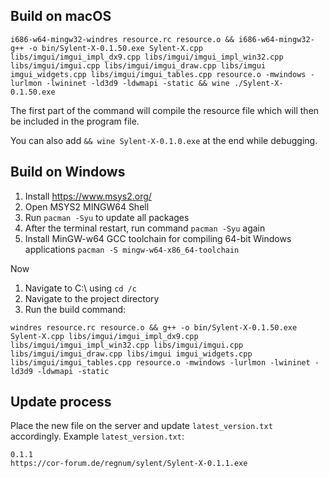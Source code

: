 ## Build on macOS

```
i686-w64-mingw32-windres resource.rc resource.o && i686-w64-mingw32-g++ -o bin/Sylent-X-0.1.50.exe Sylent-X.cpp libs/imgui/imgui_impl_dx9.cpp libs/imgui/imgui_impl_win32.cpp libs/imgui/imgui.cpp libs/imgui/imgui_draw.cpp libs/imgui imgui_widgets.cpp libs/imgui/imgui_tables.cpp resource.o -mwindows -lurlmon -lwininet -ld3d9 -ldwmapi -static && wine ./Sylent-X-0.1.50.exe
```

The first part of the command will compile the resource file which will then be included in the program file.

You can also add ``&& wine Sylent-X-0.1.0.exe`` at the end while debugging.

## Build on Windows

1. Install https://www.msys2.org/
2. Open MSYS2 MINGW64 Shell
3. Run ``pacman -Syu`` to update all packages
4. After the terminal restart, run command ``pacman -Syu`` again
5. Install MinGW-w64 GCC toolchain for compiling 64-bit Windows applications
``pacman -S mingw-w64-x86_64-toolchain``

Now
1. Navigate to C:\ using ``cd /c``
2. Navigate to the project directory
3. Run the build command:
```
windres resource.rc resource.o && g++ -o bin/Sylent-X-0.1.50.exe Sylent-X.cpp libs/imgui/imgui_impl_dx9.cpp libs/imgui/imgui_impl_win32.cpp libs/imgui/imgui.cpp libs/imgui/imgui_draw.cpp libs/imgui imgui_widgets.cpp libs/imgui/imgui_tables.cpp resource.o -mwindows -lurlmon -lwininet -ld3d9 -ldwmapi -static
```


## Update process

Place the new file on the server and update ``latest_version.txt`` accordingly. Example ``latest_version.txt``:

```
0.1.1
https://cor-forum.de/regnum/sylent/Sylent-X-0.1.1.exe
```
